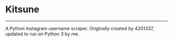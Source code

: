 # Kitsune
-----
A Python Instagram username scraper. Originally created by 4201337, updated to run on Python 3 by me.
